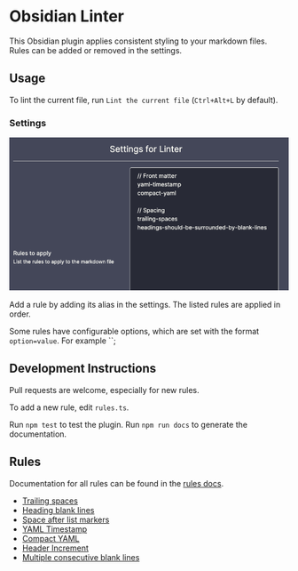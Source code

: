 # Obsidian Linter

This Obsidian plugin applies consistent styling to your markdown files.
Rules can be added or removed in the settings.

## Usage

To lint the current file, run `Lint the current file` (`Ctrl+Alt+L` by default).

### Settings

![Settings](docs/settings.png)

Add a rule by adding its alias in the settings. The listed rules are applied in order.

Some rules have configurable options, which are set with the format `option=value`.
For example ``;

## Development Instructions

Pull requests are welcome, especially for new rules.

To add a new rule, edit `rules.ts`.

Run `npm test` to test the plugin.
Run `npm run docs` to generate the documentation.

## Rules

Documentation for all rules can be found in the [rules docs](docs/rules.md).

- [Trailing spaces](docs/rules.md#trailing-spaces)
- [Heading blank lines](docs/rules.md#heading-blank-lines)
- [Space after list markers](docs/rules.md#space-after-list-markers)
- [YAML Timestamp](docs/rules.md#yaml-timestamp)
- [Compact YAML](docs/rules.md#compact-yaml)
- [Header Increment](docs/rules.md#header-increment)
- [Multiple consecutive blank lines](docs/rules.md#multiple-consecutive-blank-lines)
